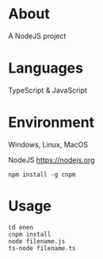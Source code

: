 # About
A NodeJS project

# Languages
TypeScript & JavaScript

# Environment
Windows, Linux, MacOS

NodeJS https://nodejs.org
```shell
npm install -g cnpm
```

# Usage
```shell
cd enen
cnpm install
node filename.js
ts-node filename.ts
```